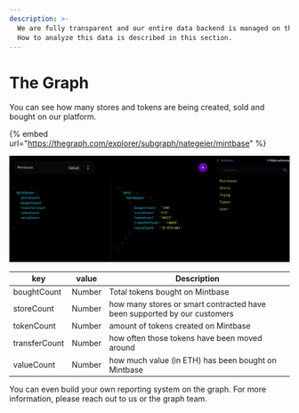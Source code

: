 ```yaml
---
description: >-
  We are fully transparent and our entire data backend is managed on the graph.
  How to analyze this data is described in this section.
---
```


# The Graph

You can see how many stores and tokens are being created, sold and bought on our platform.

{% embed url="https://thegraph.com/explorer/subgraph/nategeier/mintbase" %}

![](<../../../.gitbook/assets/Screen Shot 2020-01-31 at 9.20.03 AM.png>)

| key           | value  | Description                                                              |
| ------------- | ------ | ------------------------------------------------------------------------ |
| boughtCount   | Number | Total tokens bought on Mintbase                                          |
| storeCount    | Number | how many stores or smart contracted have been supported by our customers |
| tokenCount    | Number | amount of tokens created on Mintbase                                     |
| transferCount | Number | how often those tokens have been moved around                            |
| valueCount    | Number | how much value (in ETH) has been bought on Mintbase                      |

You can even build your own reporting system on the graph. For more information, please reach out to us or the graph team.
